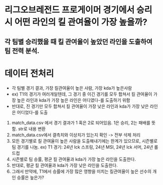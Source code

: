 # 리그오브레전드 프로게이머 경기에서 승리시 어떤 라인의 킬 관여율이 가장 높을까?
## 각 팀별 승리했을 때 킬 관여율이 높았던 라인을 도출하여 팀 전력 분석.

# 데이터 전처리
- 각 팀별 경기 결과, 가장 킬관여율이 높은 사람, 가장 kda가 높은사람
- ex) T1의 경기가 여러개일텐데, 그 경기 중 이긴 경기를 모두 합쳐서 킬 관여율이 가장 높은 라인과 kda가 가장 높은 라인은 어디였다-를 도출하기 위함
- 반대로, 진 경기만 모두 합쳐서 킬 관여율이 가장 낮은 라인과 kda가 가장 낮은 라인은 어디었다-를 도출

1. match_data.csv 에서 경기 결과가 1 혹은 2로 되어있음. 1은 승리, 2는 패배를 뜻 함. str로 내용 변환
2. match_data.csv에서 결측치와 이상치가 있는지 확인 -> 전부 삭제 처리
3. 모든 경기별로 킬 관여율이 높은 사람을 도출해내기에는 한계가 있으므로, 시즌별로 팀 경기를 나눔. ex) T1 경기: 24년 lck 스프링, 24년 MSI, 24년 lck 서머, 24년 롤드컵
4. 시즌별로 팀 승률, 평균 킬 관여율과 kda가 가장 높은 라인을 도출한다.
5. 반대로, 평균 킬 관여율과 kda가 가장 낮은 라인을 도출한다.
6. 그래서 만약에, T1에서 승률에 가장 많은 영향을 미치는 킬관여율이 높은 선수의 개인 승률은 높은가?
